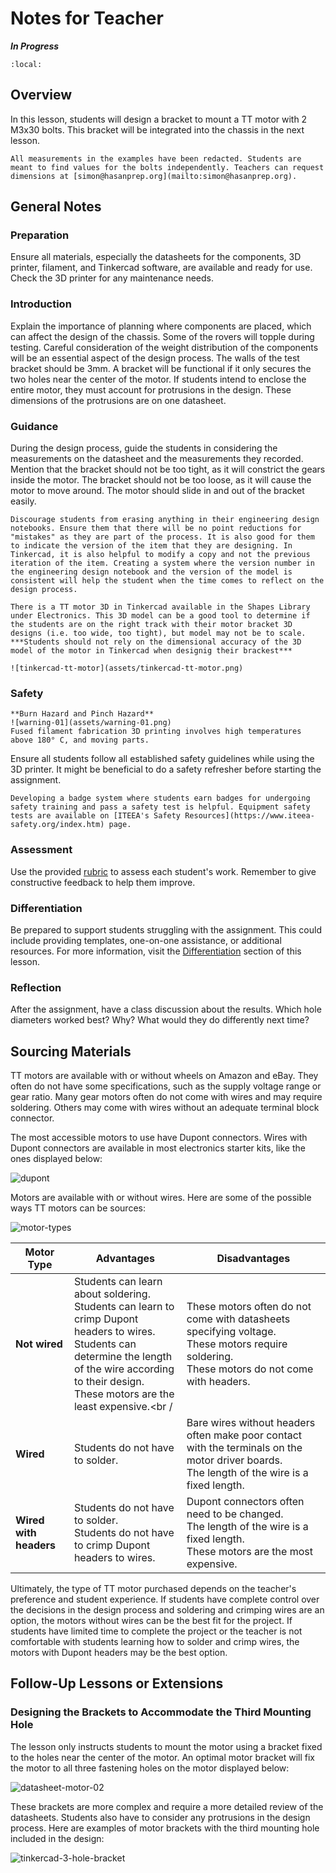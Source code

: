 # Notes for Teacher

***In Progress***

```{contents}
:local:
```

## Overview

In this lesson, students will design a bracket to mount a TT motor with 2 M3x30 bolts. This bracket will be integrated into the chassis in the next lesson.

```{attention}
All measurements in the examples have been redacted. Students are meant to find values for the bolts independently. Teachers can request dimensions at [simon@hasanprep.org](mailto:simon@hasanprep.org). 
```

## General Notes

### Preparation

Ensure all materials, especially the datasheets for the components, 3D printer, filament, and Tinkercad software, are available and ready for use. Check the 3D printer for any maintenance needs. 

### Introduction

Explain the importance of planning where components are placed, which can affect the design of the chassis. Some of the rovers will topple during testing. Careful consideration of the weight distribution of the components will be an essential aspect of the design process. The walls of the test bracket should be 3mm. A bracket will be functional if it only secures the two holes near the center of the motor. If students intend to enclose the entire motor, they must account for protrusions in the design. These dimensions of the protrusions are on one datasheet.

### Guidance

During the design process, guide the students in considering the measurements on the datasheet and the measurements they recorded. Mention that the bracket should not be too tight, as it will constrict the gears inside the motor. The bracket should not be too loose, as it will cause the motor to move around. The motor should slide in and out of the bracket easily. 

```{tip}
Discourage students from erasing anything in their engineering design notebooks. Ensure them that there will be no point reductions for "mistakes" as they are part of the process. It is also good for them to indicate the version of the item that they are designing. In Tinkercad, it is also helpful to modify a copy and not the previous iteration of the item. Creating a system where the version number in the engineering design notebook and the version of the model is consistent will help the student when the time comes to reflect on the design process.
```

```{tip}
There is a TT motor 3D in Tinkercad available in the Shapes Library under Electronics. This 3D model can be a good tool to determine if the students are on the right track with their motor bracket 3D designs (i.e. too wide, too tight), but model may not be to scale. ***Students should not rely on the dimensional accuracy of the 3D model of the motor in Tinkercad when designig their brackest***

![tinkercad-tt-motor](assets/tinkercad-tt-motor.png)
```

### Safety

```{warning}
**Burn Hazard and Pinch Hazard**
![warning-01](assets/warning-01.png)
Fused filament fabrication 3D printing involves high temperatures above 180° C, and moving parts.
```

Ensure all students follow all established safety guidelines while using the 3D printer.  It might be beneficial to do a safety refresher before starting the assignment. 

```{tip}
Developing a badge system where students earn badges for undergoing safety training and pass a safety test is helpful. Equipment safety tests are available on [ITEEA's Safety Resources](https://www.iteea-safety.org/index.htm) page. 
```

### Assessment

Use the provided [rubric](../assessment/assessment-02.md) to assess each student's work. Remember to give constructive feedback to help them improve. 

### Differentiation

Be prepared to support students struggling with the assignment. This could include providing templates, one-on-one assistance, or additional resources. For more information, visit the [Differentiation](../differentiation/differentiation-02.md) section of this lesson.

### Reflection

After the assignment, have a class discussion about the results. Which hole diameters worked best? Why? What would they do differently next time? 

## Sourcing Materials

TT motors are available with or without wheels on Amazon and eBay. They often do not have some specifications, such as the supply voltage range or gear ratio. Many gear motors often do not come with wires and may require soldering. Others may come with wires without an adequate terminal block connector.

The most accessible motors to use have Dupont connectors. Wires with Dupont connectors are available in most electronics starter kits,  like the ones displayed below:

![dupont](assets/dupont.jpg)

Motors are available with or without wires. Here are some of the possible ways TT motors can be sources:

![motor-types](assets/motor-types.png)

| Motor Type             | Advantages                                                   | Disadvantages                                                |
| ---------------------- | ------------------------------------------------------------ | ------------------------------------------------------------ |
| **Not wired**          | Students can learn about soldering.<br />Students can learn to crimp Dupont headers to wires.<br />Students can determine the length of the wire according to their design.<br />These motors are the least expensive.<br / | These motors often do not come with datasheets specifying voltage.<br />These motors require soldering.<br />These motors do not come with headers. |
| **Wired**              | Students do not have to solder.                              | Bare wires without headers often make poor contact with the terminals on the motor driver boards.<br />The length of the wire is a fixed length. |
| **Wired with headers** | Students do not have to solder.<br />Students do not have to crimp Dupont headers to wires. | Dupont connectors often need to be changed.<br />The length of the wire is a fixed length.<br />These motors are the most expensive. |

Ultimately, the type of TT motor purchased depends on the teacher's preference and student experience. If students have complete control over the decisions in the design process and soldering and crimping wires are an option, the motors without wires can be the best fit for the project. If students have limited time to complete the project or the teacher is not comfortable with students learning how to solder and crimp wires, the motors with Dupont headers may be the best option. 

## Follow-Up Lessons or Extensions

### Designing the Brackets to Accommodate the Third Mounting Hole

The lesson only instructs students to mount the motor using a bracket fixed to the holes near the center of the motor. An optimal motor bracket will fix the motor to all three fastening holes on the motor displayed below:

![datasheet-motor-02](assets/datasheet-motor-02.png)

These brackets are more complex and require a more detailed review of the datasheets. Students also have to consider any protrusions in the design process. Here are examples of motor brackets with the third mounting hole included in the design:

![tinkercad-3-hole-bracket](assets/tinkercad-3-hole-bracket.png)

